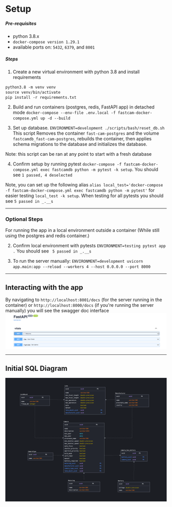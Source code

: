 # Setup
##### Pre-requisites
* python 3.8.x 
* `docker-compose version 1.29.1`
* available ports on: `5432`, `6379`, and `8001`

##### Steps

1. Create a new virtual environment with python 3.8 and install requirements

```
python3.8 -m venv venv
source venv/bin/activate
pip install -r requirements.txt
```

2. Build and run containers (postgres, redis, FastAPI app) in detached mode 
`docker-compose --env-file .env.local -f fastcam-docker-compose.yml up -d --build`
   

3. Set up database. `ENVIRONMENT=development ./scripts/bash/reset_db.sh` This script Removes the container `fast-cam-postgres` and the volume `fastcamdb_fast-cam-postgres`, rebuilds the container, then applies schema migrations to the database and initializes the database. 
   
Note: this script can be ran at any point to start with a fresh database

4. Confirm setup by running pytest `docker-compose -f fastcam-docker-compose.yml exec fastcamdb python -m pytest -k setup`. You should see `1 passed, 4 deselected`

Note, you can set up the following alias `alias local_test='docker-compose -f fastcam-docker-compose.yml exec fastcamdb python -m pytest'` for easier testing `local_test -k setup`. When testing for all pytests you should see `5 passed in _.__s`

---------------------------------------

### Optional Steps
For running the app in a local environment outside a container (While still using the postgres and redis container.)

2. Confirm local environment with pytests `ENVIRONMENT=testing pytest app .` You should see ` 5 passed in _.__s`

3. To run the server manually: `ENVIRONMENT=development uvicorn app.main:app --reload --workers 4 --host 0.0.0.0 --port 8000`

---------------------------------------

## Interacting with the app
By navigating to `http://localhost:8001/docs` (for the server running in the container) or `http://localhost:8000/docs` (if you're running the server manually)
you will see the swagger doc interface ![img.png](img.png)

---------------------------------------

## Initial SQL Diagram

![sqldb.png](sqldb.png)

